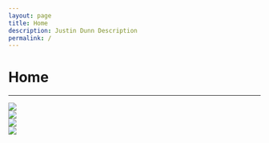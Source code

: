 ```yaml
---
layout: page
title: Home
description: Justin Dunn Description
permalink: /
---
```

<div class="col-md-12">
<h1>Home</h1>
<hr>
</div>
<div id="index">
<div class="col-md-6 card1"><img src="{{ site.url }}/images/xabg.jpg" class="cardimg 1"></div>
<div class="col-md-6 card2"><img src="{{ site.url }}/images/cityreach.png" class="cardimg 2"></div>
<div class="col-md-6 card3"><img src="{{ site.url }}/images/Bassist.jpg" class="cardimg 3"></div>
<div class="col-md-6 card4"><img src="{{ site.url }}/images/xabg.jpg" class="cardimg 4"></div>
</div>

